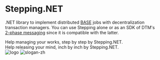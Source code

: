 # Stepping.NET
.NET library to implement distributed [BASE](https://en.wikipedia.org/wiki/Eventual_consistency) jobs with decentralization transaction managers. You can use Stepping alone or as an SDK of DTM's [2-phase messaging](https://en.dtm.pub/practice/msg.html) since it is compatible with the latter.

Help managing your works, step by step by Stepping.NET.<br>
Help releasing your mind, inch by inch by Stepping.NET.<br>
![logo](https://user-images.githubusercontent.com/3476921/178117294-e463dee3-331d-40cc-a348-1814a6b974e1.png)
![slogan-zh](https://user-images.githubusercontent.com/3476921/178117315-6b025ec0-039c-48c7-ba81-f3a8f0237b3b.png)
